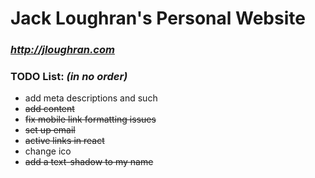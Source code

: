 # Jack Loughran's Personal Website
### *http://jloughran.com*

### TODO List: *(in no order)*
- add meta descriptions and such
- ~~add content~~
- ~~fix mobile link formatting issues~~
- ~~set up email~~
- ~~active links in react~~
- change ico
- ~~add a text-shadow to my name~~
